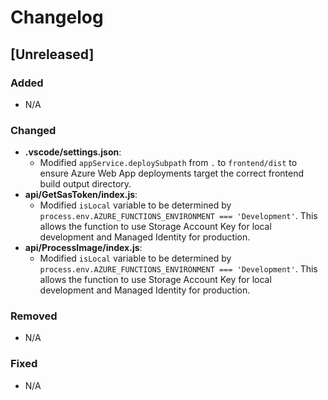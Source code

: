 # Changelog

## [Unreleased]

### Added
- N/A

### Changed
- **.vscode/settings.json**:
    - Modified `appService.deploySubpath` from `.` to `frontend/dist` to ensure Azure Web App deployments target the correct frontend build output directory.
- **api/GetSasToken/index.js**:
    - Modified `isLocal` variable to be determined by `process.env.AZURE_FUNCTIONS_ENVIRONMENT === 'Development'`. This allows the function to use Storage Account Key for local development and Managed Identity for production.
- **api/ProcessImage/index.js**:
    - Modified `isLocal` variable to be determined by `process.env.AZURE_FUNCTIONS_ENVIRONMENT === 'Development'`. This allows the function to use Storage Account Key for local development and Managed Identity for production.

### Removed
- N/A

### Fixed
- N/A
